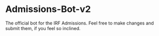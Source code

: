 # Admissions-Bot-v2
The official bot for the IRF Admissions. Feel free to make changes and submit them, if you feel so inclined.
